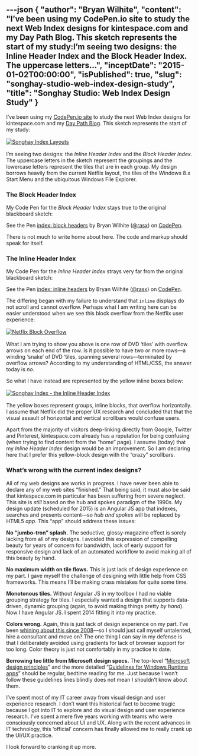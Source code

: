 ---json
{
  "author": "Bryan Wilhite",
  "content": "I’ve been using my CodePen.io site to study the next Web Index designs for kintespace.com and my Day Path Blog. This sketch represents the start of my study:I’m seeing two designs: the Inline Header Index and the Block Header Index. The uppercase letters...",
  "inceptDate": "2015-01-02T00:00:00",
  "isPublished": true,
  "slug": "songhay-studio-web-index-design-study",
  "title": "Songhay Studio: Web Index Design Study"
}
---

I’ve been using my [CodePen.io site](http://codepen.io/rasx/) to study the next Web Index designs for kintespace.com and my [Day Path Blog](http://songhayblog.azurewebsites.net/). This sketch represents the start of my study:
[<img alt="Songhay Index Layouts" src="https://farm8.staticflickr.com/7535/15862686532_546811787a_z_d.jpg" style="display:block;margin:16px;margin-left:auto;margin-right:auto">](https://www.flickr.com/photos/wilhite/15862686532/ "Songhay Index Layouts")

I’m seeing two designs: the *Inline Header Index* and the *Block Header Index*. The uppercase letters in the sketch represent the groupings and the lowercase letters represent the tiles that are in each group. My design borrows heavily from the current Netflix layout, the tiles of the Windows 8.x Start Menu and the ubiquitous Windows File Explorer.

### The Block Header Index

My Code Pen for the *Block Header Index* stays true to the original blackboard sketch:

See the Pen [index: block headers](http://codepen.io/rasx/pen/RNWaad/) by Bryan Wilhite ([@rasx](http://codepen.io/rasx)) on [CodePen](http://codepen.io).

There is not much to write home about here. The code and markup should speak for itself.

### The Inline Header Index

My Code Pen for the *Inline Header Index* strays very far from the original blackboard sketch:

See the Pen [index: inline headers](http://codepen.io/rasx/pen/zxqxMv/) by Bryan Wilhite ([@rasx](http://codepen.io/rasx)) on [CodePen](http://codepen.io).

The differing began with my failure to understand that `inline` displays do not scroll and cannot overflow. Perhaps what I am writing here can be easier understood when we see this block overflow from the Netflix user experience:
[<img alt="Netflix Block Overflow" src="https://farm9.staticflickr.com/8574/15511519364_3680c606f4_z_d.jpg" style="display:block;margin:16px;margin-left:auto;margin-right:auto">](https://www.flickr.com/photos/wilhite/15511519364/ "Netflix Block Overflow")

What I am trying to show you above is one row of DVD ‘tiles’ with overflow arrows on each end of the row. Is it possible to have two or more rows—a winding ‘snake’ of DVD ‘tiles, spanning several rows—terminated by overflow arrows? According to my understanding of HTML/CSS, the answer today is *no*.

So what I have instead are represented by the yellow inline boxes below:
[<img alt="Songhay Index - the Inline Header Index" src="https://farm8.staticflickr.com/7556/15948182307_da98f207d5_z_d.jpg" style="display:block;margin:16px;margin-left:auto;margin-right:auto">](https://www.flickr.com/photos/wilhite/15948182307/ "Songhay Index - the Inline Header Index")

The yellow boxes represent groups, inline blocks, that overflow horizontally. I assume that Netflix did the proper UX research and concluded that that the visual assault of horizontal and vertical scrollbars would confuse users.

Apart from the majority of visitors deep-linking directly from Google, Twitter and Pinterest, kintespace.com already has a reputation for being confusing (when trying to find content from the “home” page). I assume (today) that my *Inline Header Index* design would be an improvement. So I am declaring here that I prefer this yellow-block design with the “crazy” scrollbars.

### What’s wrong with the current index designs?

All of my web designs are works in progress. I have never been able to declare any of my web sites “finished.” That being said, it must also be said that kintespace.com in particular has been suffering from severe neglect. This site is *still* based on the hub and spokes paradigm of the 1990s. My design update (scheduled for 2015) is an Angular JS app that indexes, searches and presents content—so *hub and spokes* will be replaced by HTML5 *app*. This “app” should address these issues:

**No “jumbo-tron” splash.** The seductive, glossy-magazine effect is sorely lacking from all of my designs. I avoided this expression of compelling beauty for years of concern for bandwidth, lack of early support for responsive design and lack of an automated workflow to avoid making all of this beauty by hand.

**No maximum width on tile flows.** This is just lack of design experience on my part. I gave myself the challenge of designing with little help from CSS frameworks. This means I’ll be making crass mistakes for quite some time.

**Monotonous tiles.** Without Angular JS in my toolbox I had no viable grouping strategy for tiles. I especially wanted a design that supports data-driven, dynamic grouping (again, to avoid making things pretty *by hand*). Now I have Angular JS. I spent 2014 fitting it into my practice.

**Colors wrong.** Again, this is just lack of design experience on my part. I’ve been [whining about this since 2008](http://kintespace.com/rasxlog/?p=879)—so I should just call myself untalented, hire a consultant and move on? The one thing I can say in my defense is that I deliberately avoided using gradients for lack of browser support for too long. Color theory is just not comfortably in my practice to date.

**Borrowing too little from Microsoft design specs.** The top-level “[Microsoft design principles](http://msdn.microsoft.com/en-us/library/windows/apps/hh781237.aspx)” and the more detailed “[Guidelines for Windows Runtime apps](http://msdn.microsoft.com/en-us/library/windows/apps/hh465424.aspx)” should be regular, bedtime reading for me. Just because I won’t follow these guidelines lines blindly does not mean I shouldn’t know about them.

I’ve spent most of my IT career away from visual design and user experience research. I don’t want this historical fact to become tragic because I got into IT to explore and do visual design and user experience research. I’ve spent a mere five years working with teams who were consciously concerned about UI and UX. Along with the recent advances in IT technology, this ‘official’ concern has finally allowed me to really crank up the UI/UX practice.

I look forward to cranking it up more.
